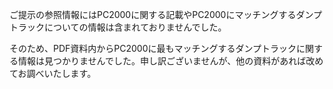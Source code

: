 ご提示の参照情報にはPC2000に関する記載やPC2000にマッチングするダンプトラックについての情報は含まれておりませんでした。

そのため、PDF資料内からPC2000に最もマッチングするダンプトラックに関する情報は見つかりませんでした。申し訳ございませんが、他の資料があれば改めてお調べいたします。